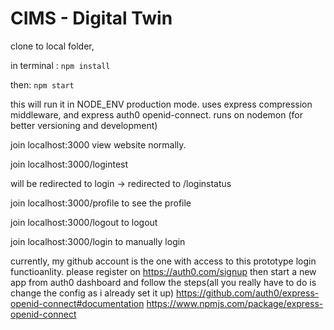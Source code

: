# CIMS - Digital Twin

clone to local folder,

in terminal : `npm install`

then: `npm start`

this will run it in NODE_ENV production mode. uses express compression middleware, and express auth0 openid-connect.
runs on nodemon (for better versioning and development)

join localhost:3000
view website normally.

join localhost:3000/logintest

will be redirected to login -> redirected to /loginstatus

join localhost:3000/profile to see the profile

join localhost:3000/logout to logout

join localhost:3000/login to manually login


currently, my github account is the one with access to this prototype login functioanlity.
please register on https://auth0.com/signup
then start a new app from auth0 dashboard and follow the steps(all you really have to do is change the config as i already set it up)
https://github.com/auth0/express-openid-connect#documentation
https://www.npmjs.com/package/express-openid-connect
